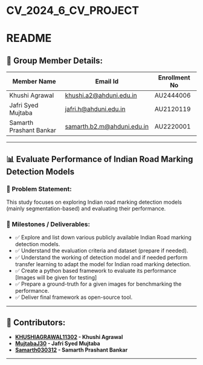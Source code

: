 # CV_2024_6_CV_PROJECT

# README

## 📌 Group Member Details:

| Member Name       | Email Id                | Enrollment No |
|------------------|------------------------|--------------|
| Khushi Agrawal   | [khushi.a2@ahduni.edu.in](mailto:khushi.a2@ahduni.edu.in) | AU2444006 |
| Jafri Syed Mujtaba | [jafri.h@ahduni.edu.in](mailto:jafri.h@ahduni.edu.in) | AU2120119 |
| Samarth Prashant Bankar | [samarth.b2.m@ahduni.edu.in](mailto:samarth.b2.m@ahduni.edu.in) | AU2220001 |

---

## 📊 Evaluate Performance of Indian Road Marking Detection Models

### 🔹 Problem Statement:
This study focuses on exploring Indian road marking detection models (mainly segmentation-based) and evaluating their performance.

### 🚀 Milestones / Deliverables:
- ✅ Explore and list down various publicly available Indian Road marking detection models.
- ✅ Understand the evaluation criteria and dataset (prepare if needed).
- ✅ Understand the working of detection model and if needed perform transfer learning to adapt the model for Indian road marking detection.
- ✅ Create a python based framework to evaluate its performance [Images will be given for testing]
- ✅ Prepare a ground-truth for a given images for benchmarking the performance.
- ✅ Deliver final framework as open-source tool.
---

## 👥 Contributors:
- **[KHUSHIAGRAWAL11302](https://github.com/KHUSHIAGRAWAL11302) - Khushi Agrawal**
- **[MujtabaJ30](https://github.com/MujtabaJ30) - Jafri Syed Mujtaba**
- **[Samarth030312](https://github.com/Samarth030312) - Samarth Prashant Bankar**

---



